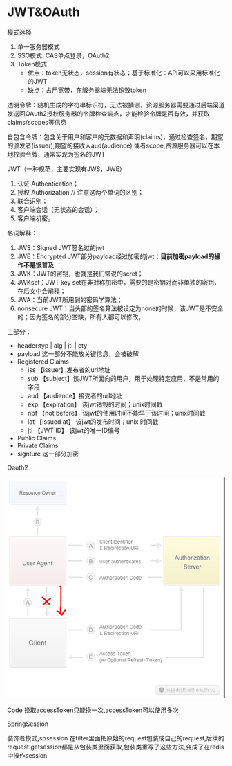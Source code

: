 # JWT&OAuth

模式选择

1. 单一服务器模式
2. SSO模式: CAS单点登录，OAuth2
3. Token模式
    - 优点：token无状态，session有状态；基于标准化：API可以采用标准化的JWT
    - 缺点：占用宽带，在服务器端无法销毁token

透明令牌：随机生成的字符串标识符，无法被猜测，资源服务器需要通过后端渠道发送回OAuth2授权服务器的令牌检查端点，才能检验令牌是否有效，并获取claims/scopes等信息

自包含令牌：包含关于用户和客户的元数据和声明(claims)，通过检查签名，期望的颁发者(issuer),期望的接收人aud(audience),或者scope,资源服务器可以在本地校验令牌，通常实现为签名的JWT

JWT（一种规范，主要实现有JWS，JWE）

1. 认证 Authentication；
2. 授权 Authorization // 注意这两个单词的区别；
3. 联合识别；
4. 客户端会话（无状态的会话）；
5. 客户端机密。

名词解释：

1. JWS：Signed JWT签名过的jwt
2. JWE：Encrypted JWT部分payload经过加密的jwt；**目前加密payload的操作不是很普及**
3. JWK：JWT的密钥，也就是我们常说的scret；
4. JWKset：JWT key set在非对称加密中，需要的是密钥对而非单独的密钥，在后文中会阐释；
5. JWA：当前JWT所用到的密码学算法；
6. nonsecure JWT：当头部的签名算法被设定为none的时候，该JWT是不安全的；因为签名的部分空缺，所有人都可以修改。

三部分：

- header:typ | alg | jti | cty
- payload 这一部分不能放关键信息，会被破解
- Registered Claims
  - iss  【issuer】发布者的url地址
  - sub 【subject】该JWT所面向的用户，用于处理特定应用，不是常用的字段
  - aud 【audience】接受者的url地址
  - exp 【expiration】 该jwt销毁的时间；unix时间戳
  - nbf  【not before】 该jwt的使用时间不能早于该时间；unix时间戳
  - iat   【issued at】 该jwt的发布时间；unix 时间戳
  - jti    【JWT ID】 该jwt的唯一ID编号
- Public Claims
- Private Claims
- signture 这一部分加密

Oauth2

![Oauth2](./img/OAuth2.png)

Code 换取accessToken只能换一次,accessToken可以使用多次

SpringSession

装饰者模式,spsession 在filter里面把原始的request包装成自己的request,后续的request.getsession都是从包装类里面获取,包装类重写了这些方法,变成了在redis中操作session
